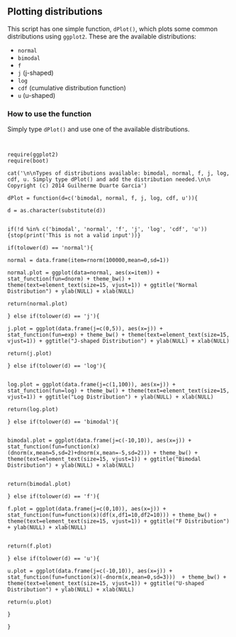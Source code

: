 ## Plotting distributions

This script has one simple function, ```dPlot()```, which plots some common distributions using ```ggplot2```. These are
the available distributions:

* ```normal```
* ```bimodal```
* ```f```
* ```j``` (j-shaped)
* ```log```
* ```cdf``` (cumulative distribution function)
* ```u``` (u-shaped)

### How to use the function

Simply type ```dPlot()``` and use one of the available distributions. 

```{r}


require(ggplot2)
require(boot)

cat('\n\nTypes of distributions available: bimodal, normal, f, j, log, cdf, u. Simply type dPlot() and add the distribution needed.\n\n Copyright (c) 2014 Guilherme Duarte Garcia')

dPlot = function(d=c('bimodal, normal, f, j, log, cdf, u')){

d = as.character(substitute(d))


if(!d %in% c('bimodal', 'normal', 'f', 'j', 'log', 'cdf', 'u')){stop(print('This is not a valid input'))}

if(tolower(d) == 'normal'){

normal = data.frame(item=rnorm(100000,mean=0,sd=1))

normal.plot = ggplot(data=normal, aes(x=item)) + stat_function(fun=dnorm) + theme_bw() + theme(text=element_text(size=15, vjust=1)) + ggtitle("Normal Distribution") + ylab(NULL) + xlab(NULL)

return(normal.plot)

} else if(tolower(d) == 'j'){

j.plot = ggplot(data.frame(j=c(0,5)), aes(x=j)) + stat_function(fun=exp) + theme_bw() + theme(text=element_text(size=15, vjust=1)) + ggtitle("J-shaped Distribution") + ylab(NULL) + xlab(NULL)

return(j.plot)

} else if(tolower(d) == 'log'){


log.plot = ggplot(data.frame(j=c(1,100)), aes(x=j)) + stat_function(fun=log) + theme_bw() + theme(text=element_text(size=15, vjust=1)) + ggtitle("Log Distribution") + ylab(NULL) + xlab(NULL)

return(log.plot)

} else if(tolower(d) == 'bimodal'){


bimodal.plot = ggplot(data.frame(j=c(-10,10)), aes(x=j)) + stat_function(fun=function(x)(dnorm(x,mean=5,sd=2)+dnorm(x,mean=-5,sd=2))) + theme_bw() + theme(text=element_text(size=15, vjust=1)) + ggtitle("Bimodal Distribution") + ylab(NULL) + xlab(NULL)


return(bimodal.plot)

} else if(tolower(d) == 'f'){

f.plot = ggplot(data.frame(j=c(0,10)), aes(x=j)) + stat_function(fun=function(x)(df(x,df1=10,df2=10))) + theme_bw() + theme(text=element_text(size=15, vjust=1)) + ggtitle("F Distribution") + ylab(NULL) + xlab(NULL)


return(f.plot)

} else if(tolower(d) == 'u'){

u.plot = ggplot(data.frame(j=c(-10,10)), aes(x=j)) + stat_function(fun=function(x)(-dnorm(x,mean=0,sd=3)))  + theme_bw() + theme(text=element_text(size=15, vjust=1)) + ggtitle("U-shaped Distribution") + ylab(NULL) + xlab(NULL)

return(u.plot)

}

}

```
